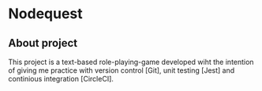 # Nodequest 

## About project 
This project is a text-based role-playing-game developed wiht the intention of giving me practice with version control [Git], unit testing [Jest] and continious integration [CircleCI]. 

